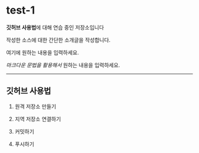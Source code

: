 # test-1

**깃허브 사용법**에 대해 연습 중인 저장소입니다


작성한 소스에 대한 간단한 소개글을 작성합니다.

여기에 원하는 내용을 입력하세요.

*마크다운 문법을 활용해서* 원하는 내용을 입력하세요.

- - -

## 깃허브 사용법

1. 원격 저장소 만들기

2. 지역 저장소 연결하기

3. 커밋하기

4. 푸시하기
